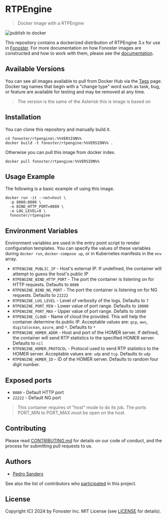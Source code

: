 # RTPEngine

> Docker image with a RTPEngine

![publish to docker](https://github.com/fonoster/rtpengine/workflows/publish%20to%20docker%20hub/badge.svg)

This repository contains a dockerized distribution of RTPEngine 3.x for use in [Fonoster](https://github.com/fonoster/fonoster). For more documentation on how Fonoster images are constructed and how to work with them, please see the [documentation](https://github.com/fonoster/fonoster).

## Available Versions

You can see all images available to pull from Docker Hub via the [Tags](https://hub.docker.com/repository/docker/fonoster/rtpengine/tags?page=1) page. Docker tag names that begin with a "change type" word such as task, bug, or feature are available for testing and may be removed at any time.

> The version is the same of the Asterisk this is image is based on

## Installation

You can clone this repository and manually build it.

```
cd fonoster/rtpengine\:%%VERSION%%
docker build -t fonoster/rtpengine:%%VERSION%% .
```

Otherwise you can pull this image from docker index.

```
docker pull fonoster/rtpengine:%%VERSION%%
```

## Usage Example

The following is a basic example of using this image.

```
docker run -it --net=host \
  -p 8080:8080 \
  -e BIND_HTTP_PORT=8080 \
  -e LOG_LEVEL=8 \
  fonoster/rtpengine
```

## Environment Variables

Environment variables are used in the entry point script to render configuration templates. You can specify the values of these variables during `docker run`, `docker-compose up`, or in Kubernetes manifests in the `env` array.

- `RTPENGINE_PUBLIC_IP` - Host's external IP. If undefined, the container will attempt to guess the host's public IP
- `RTPENGINE_BIND_HTTP_PORT` - The port the container is listening on for HTTP requests. Defaults to `8080`
- `RTPENGINE_BIND_NG_PORT` - The port the container is listening on for NG requests. Defaults to `22222`
- `RTPENGINE_LOG_LEVEL` - Level of verbosity of the logs. Defaults to `7`
- `RTPENGINE_PORT_MIN` - Lower value of port range. Defaults to `10000`
- `RTPENGINE_PORT_MAX` - Upper value of port range. Defalts to `10500`
- `RTPENGINE_CLOUD` - Name of cloud the provided. This will help the container determine its public IP. Acceptable values are: `gcp`, `aws`, `digitalocean`, `azure`, and `*`. Defaults to `*`
- `RTPENGINE_HOMER_ADDR` - Host and port of the HOMER server. If defined, the container will send RTP statistics to the specified HOMER server. Defaults to `nil`
- `RTPENGINE_HOMER_PROTOCOL` - Protocol used to send RTP statistics to the HOMER server. Acceptable values are: `udp` and `tcp`. Defaults to `udp`
- `RTPENGINE_HOMER_ID` - ID of the HOMER server. Defaults to random four digit number.

## Exposed ports

- `8080` - Default HTTP port
- `22222` - Default NG port

> This container requires of "host" mode to do its job. The ports PORT_MIN to PORT_MAX must be open on the host.

## Contributing

Please read [CONTRIBUTING.md](https://github.com/fonoster/fonoster/blob/main/CONTRIBUTING.md) for details on our code of conduct, and the process for submitting pull requests to us.

## Authors

- [Pedro Sanders](https://github.com/psanders)

See also the list of contributors who [participated](https://github.com/fonoster/rtpengine/contributors) in this project.

## License

Copyright (C) 2024 by Fonoster Inc. MIT License (see [LICENSE](https://github.com/fonoster/fonoster/blob/main/LICENSE) for details).
